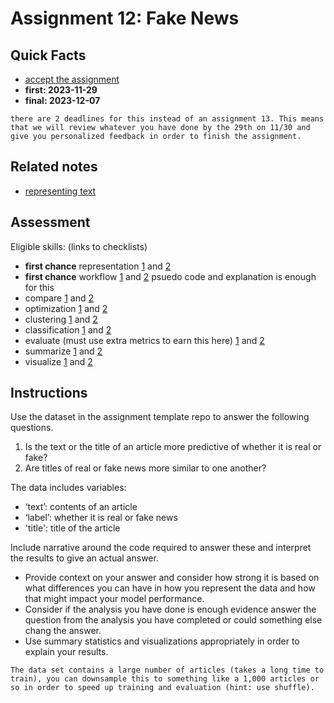 
# Assignment 12: Fake News

## Quick Facts
- [accept the assignment](https://classroom.github.com/a/QRTv4_g_)
- __first: 2023-11-29__
- __final: 2023-12-07__

```{note}
there are 2 deadlines for this instead of an assignment 13. This means that we will review whatever you have done by the 29th on 11/30 and give you personalized feedback in order to finish the assignment.  
```
<!-- - First feedback: {{ early }}
__Final due date: {{ date }}__ -->


## Related notes

- [representing text](../notes/2023-11-21)
<!-- - [more text representations](../notes/2023-11-28) -->

## Assessment

Eligible skills: (links to checklists)
- **first chance** representation [1](https://rhodyprog4ds.github.io/BrownFall23/syllabus/achievements.html#representation-level1) and [2](https://rhodyprog4ds.github.io/BrownFall23/syllabus/achievements.html#representation-level2) 
- **first chance** workflow [1](https://rhodyprog4ds.github.io/BrownFall23/syllabus/achievements.html#workflow-level1) and [2](https://rhodyprog4ds.github.io/BrownFall23/syllabus/achievements.html#workflow-level2) psuedo code and explanation is enough for this
- compare [1](https://rhodyprog4ds.github.io/BrownFall23/syllabus/achievements.html#compare-level1) and [2](https://rhodyprog4ds.github.io/BrownFall23/syllabus/achievements.html#compare-level2)
- optimization [1](https://rhodyprog4ds.github.io/BrownFall23/syllabus/achievements.html#optimization-level1) and [2](https://rhodyprog4ds.github.io/BrownFall23/syllabus/achievements.html#optimization-level2)
- clustering [1](https://rhodyprog4ds.github.io/BrownFall23/syllabus/achievements.html#clustering-level1) and [2](https://rhodyprog4ds.github.io/BrownFall23/syllabus/achievements.html#clustering-level2)
- classification [1](https://rhodyprog4ds.github.io/BrownFall23/syllabus/achievements.html#classification-level1) and [2](https://rhodyprog4ds.github.io/BrownFall23/syllabus/achievements.html#classification-level2)
- evaluate (must use extra metrics to earn this here) [1](https://rhodyprog4ds.github.io/BrownFall23/syllabus/achievements.html#evaluate-level1) and [2](https://rhodyprog4ds.github.io/BrownFall23/syllabus/achievements.html#evaluate-level2)
- summarize [1](https://rhodyprog4ds.github.io/BrownFall23/syllabus/achievements.html#summarize-level1) and [2](https://rhodyprog4ds.github.io/BrownFall23/syllabus/achievements.html#summarize-level2)
- visualize [1](https://rhodyprog4ds.github.io/BrownFall23/syllabus/achievements.html#visualize-level1) and [2](https://rhodyprog4ds.github.io/BrownFall23/syllabus/achievements.html#visualize-level2)


## Instructions

Use the dataset in the assignment template repo to answer the following questions.

1. Is the text or the title of an article more predictive of whether it is real or fake?
1. Are titles of real or fake news more similar to one another?

The data includes variables:
- ‘text’: contents of an article
- ‘label’: whether it is real or fake news
- 'title': title of the article

Include narrative around the code required to answer these and interpret the results to give an actual answer. 
- Provide context on your answer and consider how strong it is based on what differences you can have in how you represent the data and how that might impact your model performance. 
- Consider if the analysis you have done is enough evidence answer the question from the analysis you have completed or could something else chang the answer. 
- Use summary statistics and visualizations appropriately in order to explain your results.

```{hint}
The data set contains a large number of articles (takes a long time to train), you can downsample this to something like a 1,000 articles or so in order to speed up training and evaluation (hint: use shuffle).

```
